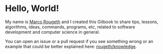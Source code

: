 # Hello, World!

My name is [Marco Rougeth](https://rgth.co) and I created this Gitbook to share tips, lessons, algorithms, ideas, commands, programs, etc, related to software development and computer science in general.

You can open an issue or a pull request if you see something wrong or an example that could be better explained here: [rougeth/knowledge](https://github.com/rougeth/knowledge).



